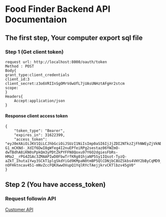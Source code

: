 # Food Finder Backend API Documentaion
## The first step, Your computer export sql file
### Step 1 (Get client token)
```language
request url: http://localhost:8000/oauth/token
Method : POST
Body{
grant_type:client_credentials
client_id:3
client_secret:z3o6VRIInSgOMrVdwUfL7jUAsUNHztAFgHr2stcm
scope:
}
Headers{
    Accept:application/json
}
```
#### Response client access token
```language
{
    "token_type": "Bearer",
    "expires_in": 31622399,
    "access_token": "eyJ0eXAiOiJKV1QiLCJhbGciOiJSUzI1NiIsImp0aSI6IjJjZDI2NTkzZjFhNWEyZjVkNDIxOGI5NDE0NmM3NGU0ZDViOGU4MGE4ZWE2MzViOTM5NzZlNjJkNDFkNzI2ODFiZGZhODIxZmIyNTRlMGEzIn0.eyJhdWQiOiIzIiwianRpIjoiMmNkMjY1OTNmMWE1YTJmNWQ0MjE4Yjk0MTQ2Yzc0ZTRkNWI4ZTgwYThlYTYzNWI5Mzk3NmU2MmQ0MWQ3MjY4MWJkZmE4MjFmYjI1NGUwYTMiLCJpYXQiOjE1NjYxNDMxNjYsIm5iZiI6MTU2NjE0MzE2NiwiZXhwIjoxNTk3NzY1NTY1LCJzdWIiOiIiLCJzY29wZXMiOltdfQ.m4JuwT7hh5LeiQZEqtlI8CkLSjjiSQGayGeHeWYmPVB3DuRVa019Ho2OqUa7smTekfIxB3mBQXV89JSspZHeO6vUIpp3WKeGynsCE-G1_mCKNd-_XdIf6DwI8gWfeg4I2nuEPfeiRPg2sestaz06YWZmO-dwTBdhA8iKN0sPpkQm3yPDtZkPYFFN8Qoxu97Y6O2dgiesFbRs-HMa2__rPG4ZGAc3ZMAAPIwD0FbwTrfKRg01hjaNP5Sy1IQsot-TyzQ-aZkT_Ihuta1Ywy3SCkT1plgSkdYiGd9KMpaN0tmBP5QlCDNjbC8UZSkbs4VHY2bByCqMD9_xFRV0jkTI5Pz7B1z6O4dKFNP5y1PRKT47YVlaTnyhS1JAlrUE9K2irj1nGtndqXucQoZMFxGULM0qejbGc_MkJBiTLxeEQtK2kx3I1NgStKweC6fsEe9DKyXFWwF7OR7av4II0Uk9IRE883MOcxaeMOTIRxWOhrtnXbO_aUb3YS4onae2und_FzwwtSwleQkN6BVWFRiLuPg3QiLLbo2yiTSlL3KdMk3GQk8Z2xMkHFcENrfYn4TYrjdeHh6yJk2FGdnlaLrMMRWxaMc0Zd4beeRvtpIzvQt3sK2m-nOFHktncav451-mNvZccFQKXwwOVupQ1YqlRYcTAejjkrvCKTlbzv45gV0"
}

```

## Step 2 (You have access_token)
### Request followin API

[Customer API](doc/customerapidoc.md)
